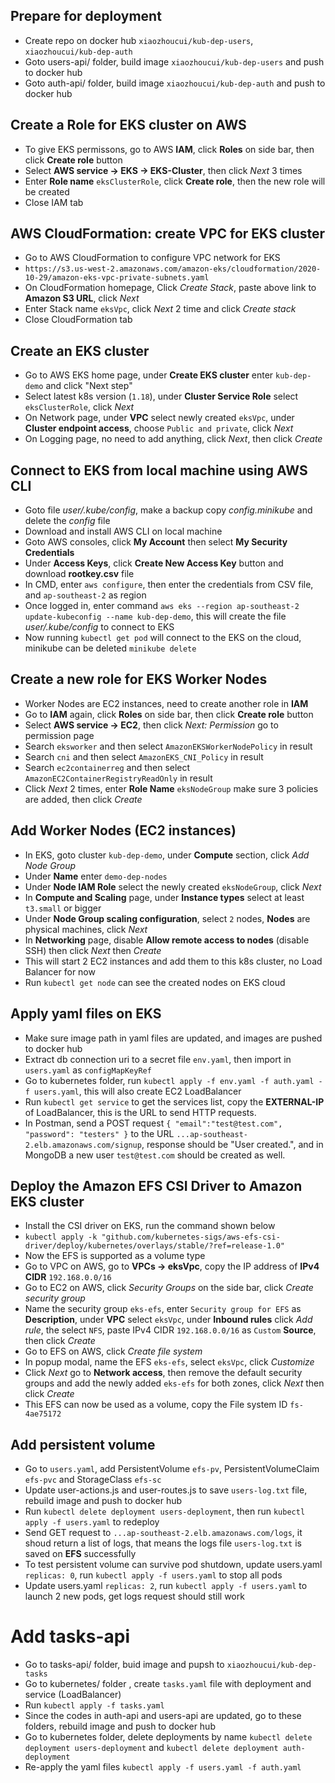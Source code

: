 ## Prepare for deployment
- Create repo on docker hub `xiaozhoucui/kub-dep-users`, `xiaozhoucui/kub-dep-auth`
- Goto users-api/ folder, build image `xiaozhoucui/kub-dep-users` and push to docker hub
- Goto auth-api/ folder, build image `xiaozhoucui/kub-dep-auth` and push to docker hub

## Create a Role for EKS cluster on AWS
- To give EKS permissons, go to AWS **IAM**, click **Roles** on side bar, then click **Create role** button
- Select **AWS service -> EKS -> EKS-Cluster**, then click *Next* 3 times
- Enter **Role name** `eksClusterRole`, click **Create role**, then the new role will be created
- Close IAM tab

## AWS CloudFormation: create VPC for EKS cluster
- Go to AWS CloudFormation to configure VPC network for EKS
- `https://s3.us-west-2.amazonaws.com/amazon-eks/cloudformation/2020-10-29/amazon-eks-vpc-private-subnets.yaml`
- On CloudFormation homepage, Click *Create Stack*, paste above link to **Amazon S3 URL**, click *Next*
- Enter Stack name `eksVpc`, click *Next* 2 time and click *Create stack*
- Close CloudFormation tab

## Create an EKS cluster
- Go to AWS EKS home page, under **Create EKS cluster** enter `kub-dep-demo` and click "Next step"
- Select latest k8s version (`1.18`), under **Cluster Service Role** select `eksClusterRole`, click *Next*
- On Network page, under **VPC** select newly created `eksVpc`, under **Cluster endpoint access**, choose `Public and private`, click *Next*
- On Logging page, no need to add anything, click *Next*, then click *Create*

## Connect to EKS from local machine using AWS CLI
- Goto file *user/.kube/config*, make a backup copy *config.minikube* and delete the *config* file
- Download and install AWS CLI on local machine
- Goto AWS consoles, click **My Account** then select **My Security Credentials**
- Under **Access Keys**, click **Create New Access Key** button and download **rootkey.csv** file
- In CMD, enter `aws configure`, then enter the credentials from CSV file, and `ap-southeast-2` as region
- Once logged in, enter command `aws eks --region ap-southeast-2 update-kubeconfig --name kub-dep-demo`, this will create the file *user/.kube/config* to connect to EKS
- Now running `kubectl get pod` will connect to the EKS on the cloud, minikube can be deleted `minikube delete`

## Create a new role for EKS Worker Nodes
- Worker Nodes are EC2 instances, need to create another role in **IAM**
- Go to **IAM** again, click **Roles** on side bar, then click **Create role** button
- Select **AWS service -> EC2**, then click *Next: Permission* go to permission page
- Search `eksworker` and then select `AmazonEKSWorkerNodePolicy` in result
- Search `cni` and then select `AmazonEKS_CNI_Policy` in result
- Search `ec2containerreg` and then select `AmazonEC2ContainerRegistryReadOnly` in result
- Click *Next* 2 times, enter **Role Name** `eksNodeGroup` make sure 3 policies are added, then click *Create*

## Add Worker Nodes (EC2 instances)
- In EKS, goto cluster `kub-dep-demo`, under **Compute** section, click *Add Node Group*
- Under **Name** enter `demo-dep-nodes`
- Under **Node IAM Role** select the newly created `eksNodeGroup`, click *Next*
- In **Compute and Scaling** page, under **Instance types** select at least `t3.small` or bigger
- Under **Node Group scaling configuration**, select `2` nodes, **Nodes** are physical machines, click *Next*
- In **Networking** page, disable **Allow remote access to nodes** (disable SSH) then click *Next* then *Create*
- This will start 2 EC2 instances and add them to this k8s cluster, no Load Balancer for now
- Run `kubectl get node` can see the created nodes on EKS cloud

## Apply yaml files on EKS
- Make sure image path in yaml files are updated, and images are pushed to docker hub
- Extract db connection uri to a secret file `env.yaml`, then import in `users.yaml` as `configMapKeyRef`
- Go to kubernetes folder, run `kubectl apply -f env.yaml -f auth.yaml -f users.yaml`, this will also create EC2 LoadBalancer
- Run `kubectl get service` to get the services list, copy the **EXTERNAL-IP** of LoadBalancer, this is the URL to send HTTP requests.
- In Postman, send a POST request `{ "email":"test@test.com", "password": "testers" }` to the URL `...ap-southeast-2.elb.amazonaws.com/signup`, response should be "User created.", and in MongoDB a new user `test@test.com` should be created as well.

## Deploy the Amazon EFS CSI Driver to Amazon EKS cluster
- Install the CSI driver on EKS, run the command shown below
- `kubectl apply -k "github.com/kubernetes-sigs/aws-efs-csi-driver/deploy/kubernetes/overlays/stable/?ref=release-1.0"`
- Now the EFS is supported as a volume type
- Go to VPC on AWS, go to **VPCs -> eksVpc**, copy the IP address of **IPv4 CIDR** `192.168.0.0/16`
- Go to EC2 on AWS, click *Security Groups* on the side bar, click *Create security group*
- Name the security group `eks-efs`, enter `Security group for EFS` as **Description**, under **VPC** select `eksVpc`, under **Inbound rules** click *Add rule*, the select `NFS`, paste IPv4 CIDR `192.168.0.0/16` as `Custom` **Source**, then click *Create*
- Go to EFS on AWS, click *Create file system*
- In popup modal, name the EFS `eks-efs`, select `eksVpc`, click *Customize*
- Click *Next* go to **Network access**, then remove the default security groups and add the newly added `eks-efs` for both zones, click *Next* then click *Create*
- This EFS can now be used as a volume, copy the File system ID `fs-4ae75172`

## Add persistent volume
- Go to `users.yaml`, add PersistentVolume `efs-pv`, PersistentVolumeClaim `efs-pvc` and StorageClass `efs-sc`
- Update user-actions.js and user-routes.js to save `users-log.txt` file, rebuild image and push to docker hub
- Run `kubectl delete deployment users-deployment`, then run `kubectl apply -f users.yaml` to redeploy
- Send GET request to `...ap-southeast-2.elb.amazonaws.com/logs`, it shoud return a list of logs, that means the logs file `users-log.txt` is saved on **EFS** successfully
- To test persistent volume can survive pod shutdown, update users.yaml `replicas: 0`, run `kubectl apply -f users.yaml` to stop all pods
- Update users.yaml `replicas: 2`, run `kubectl apply -f users.yaml` to launch 2 new pods, get logs request should still work

# Add tasks-api
- Go to tasks-api/ folder, buid image and pupsh to `xiaozhoucui/kub-dep-tasks`
- Go to kubernetes/ folder , create `tasks.yaml` file with deployment and service (LoadBalancer)
- Run `kubectl apply -f tasks.yaml`
- Since the codes in auth-api and users-api are updated, go to these folders, rebuild image and push to docker hub
- Go to kubernetes folder, delete deployments by name `kubectl delete deployment users-deployment` and `kubectl delete deployment auth-deployment`
- Re-apply the yaml files `kubectl apply -f users.yaml -f auth.yaml`